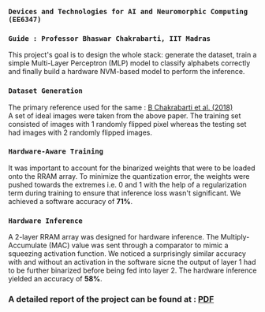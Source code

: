 ### `Devices and Technologies for AI and Neuromorphic Computing (EE6347)`  
### `Guide : Professor Bhaswar Chakrabarti, IIT Madras`  

This project's goal is to design the whole stack: generate the dataset, train a simple Multi-Layer Perceptron (MLP) model to classify alphabets correctly and finally build a hardware NVM-based model to perform the inference.  

### `Dataset Generation`  
The primary reference used for the same : [B Chakrabarti et al. (2018)](https://www.nature.com/articles/s41467-018-04482-4)  
 A set of ideal images were taken from the above paper. The training set consisted of images with 1 randomly flipped pixel whereas the testing set had images with 2 randomly flipped images.  

### `Hardware-Aware Training`  
It was important to account for the binarized weights that were to be loaded onto the RRAM array. 
To minimize the quantization error, the weights were pushed towards the extremes i.e. 0 and 1 with the help of a regularization term during training to ensure that inference loss wasn't significant.
We achieved a software accuracy of **71%**.  

### `Hardware Inference`  
A 2-layer RRAM array was designed for hardware inference. The Multiply-Accumulate (MAC) value was sent through a comparator to mimic a squeezing activation function. 
We noticed a surprisingly similar accuracy with and without an activation in the software sicne the output of layer 1 had to be further binarized before being fed into layer 2.
The hardware inference yielded an accuracy of **58%**.  

### A detailed report of the project can be found at : [PDF](EE6347_Project_Report.pdf)
